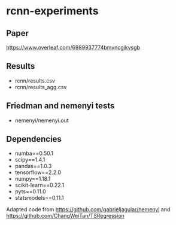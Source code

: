 # rcnn-experiments

## Paper
https://www.overleaf.com/6989937774bmvncgjkysgb

## Results
- rcnn/results.csv
- rcnn/results_agg.csv

## Friedman and nemenyi tests
- nemenyi/nemenyi.out

## Dependencies
- numba==0.50.1
- scipy==1.4.1
- pandas==1.0.3
- tensorflow==2.2.0
- numpy==1.18.1
- scikit-learn==0.22.1
- pyts==0.11.0
- statsmodels==0.11.1

Adapted code from https://github.com/gabrieljaguiar/nemenyi and https://github.com/ChangWeiTan/TSRegression
